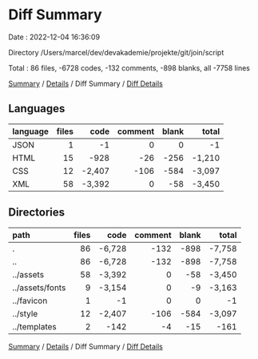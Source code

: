 # Diff Summary

Date : 2022-12-04 16:36:09

Directory /Users/marcel/dev/devakademie/projekte/git/join/script

Total : 86 files,  -6728 codes, -132 comments, -898 blanks, all -7758 lines

[Summary](results.md) / [Details](details.md) / Diff Summary / [Diff Details](diff-details.md)

## Languages
| language | files | code | comment | blank | total |
| :--- | ---: | ---: | ---: | ---: | ---: |
| JSON | 1 | -1 | 0 | 0 | -1 |
| HTML | 15 | -928 | -26 | -256 | -1,210 |
| CSS | 12 | -2,407 | -106 | -584 | -3,097 |
| XML | 58 | -3,392 | 0 | -58 | -3,450 |

## Directories
| path | files | code | comment | blank | total |
| :--- | ---: | ---: | ---: | ---: | ---: |
| . | 86 | -6,728 | -132 | -898 | -7,758 |
| .. | 86 | -6,728 | -132 | -898 | -7,758 |
| ../assets | 58 | -3,392 | 0 | -58 | -3,450 |
| ../assets/fonts | 9 | -3,154 | 0 | -9 | -3,163 |
| ../favicon | 1 | -1 | 0 | 0 | -1 |
| ../style | 12 | -2,407 | -106 | -584 | -3,097 |
| ../templates | 2 | -142 | -4 | -15 | -161 |

[Summary](results.md) / [Details](details.md) / Diff Summary / [Diff Details](diff-details.md)